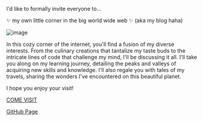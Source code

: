 I'd like to formally invite everyone to...

✨ my own little corner in the big world wide web ✨
(aka my blog haha)

<img alt="image" src="https://i.imgur.com/CTxDcjx.png">

In this cozy corner of the internet, you'll find a fusion of my diverse interests. From the culinary creations that tantalize my taste buds to the intricate lines of code that challenge my mind, I'll be discussing it all. I'll take you along on my learning journey, detailing the peaks and valleys of acquiring new skills and knowledge. I'll also regale you with tales of my travels, sharing the wonders I've encountered on this beautiful planet.

I hope you enjoy your visit!

[COME VISIT](https://william-hu-codes.com/)

[GitHub Page](https://github.com/william-hu-codes/my-blog)

